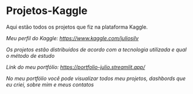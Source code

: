 # Projetos-Kaggle

Aqui estão todos os projetos que fiz na plataforma Kaggle.

*Meu perfil do Kaggle: https://www.kaggle.com/juliosilv*

*Os projetos estão distribuidos de acordo com a tecnologia utilizada e qual o método de estudo*

*Link do meu portfólio: https://portfolio-julio.streamlit.app/*

*No meu portfólio você pode visualizar todos meu projetos, dashbords que eu criei, sobre mim e meus contatos*
